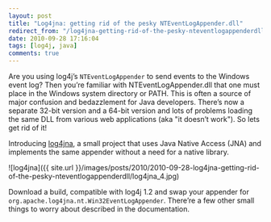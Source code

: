 ```yaml
---
layout: post
title: "Log4jna: getting rid of the pesky NTEventLogAppender.dll"
redirect_from: "/log4jna-getting-rid-of-the-pesky-nteventlogappenderdll/"
date: 2010-09-28 17:16:04
tags: [log4j, java]
comments: true
---
```

Are you using log4j’s `NTEventLogAppender` to send events to the Windows event log? Then you’re familiar with NTEventLogAppender.dll that one must place in the Windows system directory or PATH. This is often a source of major confusion and bedazzlement for Java developers. There’s now a separate 32-bit version and a 64-bit version and lots of problems loading the same DLL from various web applications (aka "it doesn’t work"). So lets get rid of it!

Introducing [log4jna](http://github.com/dblock/log4jna/), a small project that uses Java Native Access (JNA) and implements the same appender without a need for a native library.

![log4jna]({{ site.url }}/images/posts/2010/2010-09-28-log4jna-getting-rid-of-the-pesky-nteventlogappenderdll/log4jna_4.jpg)

Download a build, compatible with log4j 1.2 and swap your appender for `org.apache.log4jna.nt.Win32EventLogAppender`. There’re a few other small things to worry about described in the documentation.


